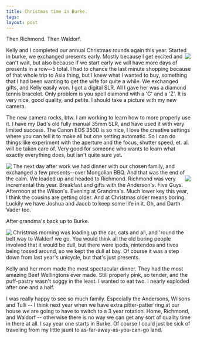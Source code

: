 ```yaml
---
title: Christmas time in Burke.
tags: 
layout: post
---
```

Then Richmond.  Then Waldorf.



Kelly and I completed our annual Christmas rounds again this year.  Started in burke, we exchanged presents early.  <img src="http://fuzzymonk.com/photos/blog/image/595/IMG_1715.jpg" align="right">Mostly because I get excited and can't wait, but also because if we start early we will have more days of presents in a row--5 total.  I had to chance the last minute shopping because of that whole trip to Asia thing, but I knew what I wanted to buy, something that I had been wanting to get the wife for quite a while.  We exchanged gifts, and Kelly easily won.  I got a digital SLR.  All I gave her was a diamond tennis bracelet.  Only problem is you spell diamond with a 'C' and a 'Z'.  It is very nice, good quality, and petite.  I should take a picture with my new camera.  



The new camera rocks, btw.  I am working to learn how to more properly use it.  I have my Dad's old fully manual 35mm SLR, and have used it with very limited success.  The Canon EOS 350D is so nice, I love the creative settings where you can tell it to make all but one setting automatic.  So I can do things like experiment with the aperture and the focus, shutter speed, et. al. will be taken care of.  Very good for someone who wants to learn what exactly everything does, but isn't quite sure yet. 



<img src="http://fuzzymonk.com/photos/blog/image/595/IMG_1680.jpg" align="left">The next day after work we had dinner with our chosen family, and exchanged a few presents--over Mongolian BBQ.  And that was the end of the calm.  We loaded up and headed to Richmond.  <img src="http://fuzzymonk.com/photos/blog/image/595/IMG_1664.jpg" align="right">Richmond was very incremental this year.  Breakfast and gifts with the Anderson's.  Five Guys. Afternoon at the Wilson's.  Evening at Grandma's.  Much lower key this year, I think the cousins are getting older.  And at Christmas older means boring.   Luckily we have Joshua and Jacob to keep some life in it. Oh, and Darth Vader too.



After grandma's back up to Burke.



<img src="http://fuzzymonk.com/photos/blog/image/595/IMG_1748.jpg" align="left"></a>Christmas morning was loading up the car, cats and all, and 'round the belt way to Waldorf we go. You would think all the old boring people involved that it would be dull, but there were ipods, nintendos and tivos being tossed around, so we kept the dull at bay.  Of course it was a step down from last year's unicycle, but that's just presents.



Kelly and her mom made the most spectacular dinner.  They had the most amazing Beef Wellingtons ever made. Still properly pink, so tender, and the puff-pastry wasn't soggy in the least.  I wanted to eat two.  I nearly exploded after one and a half.



I was really happy to see so much family.  Especially the Andersons, Wilsons and Tulli -- I think next year when we have extra pitter-patter'ring at our house we are going to have to switch to a 3 year rotation.  Home, Richmond, and Waldorf -- otherwise there is no way we can get any sort of quality time in there at all.  I say year one starts in Burke. Of course I could just be sick of traveling from my little jaunt to as-far-away-as-you-can-go land.



